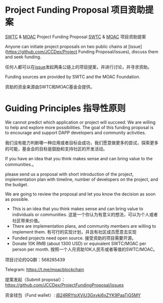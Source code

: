 # Project Funding Proposal 项目资助提案

[SWTC](http://www.swtc.top/#/) &amp; [MOAC](https://www.moac.io/) Project Funding Proposal 
[SWTC](http://www.swtc.top/#/) &amp; [MOAC](https://www.moac.io/) 项目资助提案

Anyone can initiate project proposals on two public chains at [issue] (https://github.com/JCCDex/Project Funding Proposal/issues), discuss them and seek funding.

任何人都可以在[issue](https://github.com/JCCDex/ProjectFundingProposal/issues)发起两条公链上的项目提案，并进行讨论，并寻求资助。 

Funding sources are provided by SWTC and the MOAC Foundation.

资助的资金来源由SWTC和MOAC基金会提供。

# Guiding Principles 指导性原则
We cannot predict which application or project will succeed. We are willing to help and explore more possibilities. The goal of this funding proposal is to encourage and support DAPP developers and community activities. 

我们没有能力判断哪一种应用或者目标会成功，我们愿意做更多的尝试，探索更多的可能，基金会的目标是鼓励和支持社区的开发活动。

If you have an idea that you think makes sense and can bring value to the communities.。

please send us a proposal with short introduction of the project,  implementation plan with timeline, number of developers on the project, and the budget.

We are going to review the proposal and let you know the decision as soon as possible.

* This is an idea that you think makes sense and can bring value to individuals or communities. 这是一个你认为有意义的想法，可以为个人或者社区带来价值。
* There are implementation plans, and community members are willing to implement them. 有可行的实现计划，并且有社区成员愿意去实现
* Funded projects need open source. 接受资助的项目需要开源。
* Donate 10K RMB (about 1300 USD) or equivalent SWTC/MOAC per person per month. 按照一个人月资助10K人民币或者等值的SWTC/MOAC。

项目讨论的QQ群：568285439

Telegram: https://t.me/moacblockchain

提案发起（Submit proposal）： https://github.com/JCCDex/ProjectFundingProposal/issues

资金钱包（Fund wallet）: [jB24RRYtoXViU3Gxvki6xZYK9PaaTjG5MY](https://swtcscan.jccdex.cn/#/wallet/?wallet=jB24RRYtoXViU3Gxvki6xZYK9PaaTjG5MY)
